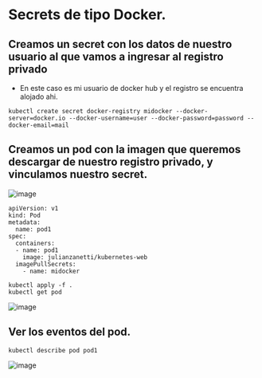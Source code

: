 # Secrets de tipo Docker.
## Creamos un secret con los datos de nuestro usuario al que vamos a ingresar al registro privado
- En este caso es mi usuario de docker hub y el registro se encuentra alojado ahi.
```
kubectl create secret docker-registry midocker --docker-server=docker.io --docker-username=user --docker-password=password --docker-email=mail
```

## Creamos un pod con la imagen que queremos descargar de nuestro registro privado, y vinculamos nuestro secret.
![image](https://github.com/user-attachments/assets/69b998b9-9975-4647-8aef-754cc4aa5d2d)
```
apiVersion: v1
kind: Pod
metadata:
  name: pod1
spec:
  containers:
  - name: pod1
    image: julianzanetti/kubernetes-web
  imagePullSecrets:
    - name: midocker
```
```
kubectl apply -f .
kubectl get pod
```
![image](https://github.com/user-attachments/assets/69a7170b-75de-40b5-be24-73921b10b778)

## Ver los eventos del pod.
```
kubectl describe pod pod1
```
![image](https://github.com/user-attachments/assets/7607dc83-fcba-469c-a6b7-712c5df6c138)
